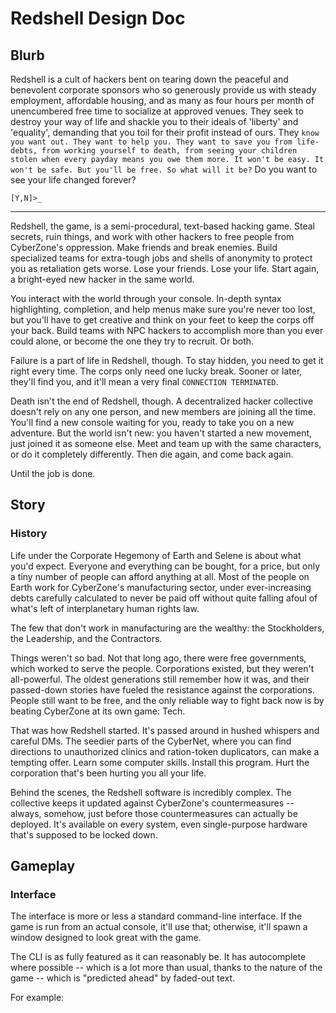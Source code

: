 # Redshell Design Doc

## Blurb

Redshell is a cult of hackers bent on tearing down the peaceful and benevolent corporate sponsors who so generously provide us with steady employment, affordable housing, and as many as four hours per month of unencumbered free time to socialize at approved venues. They seek to destroy your way of life and shackle you to their ideals of 'liberty' and 'equality', demanding that you toil for their profit instead of ours. They `know you want out. They want to help you. They want to save you from life-debts, from working yourself to death, from seeing your children stolen when every payday means you owe them more. It won't be easy. It won't be safe. But you'll be free. So what will it be?` Do you want to see your life changed forever?

`[Y,N]>_`

---

Redshell, the game, is a semi-procedural, text-based hacking game.
Steal secrets, ruin things, and work with other hackers to free people from CyberZone's oppression.
Make friends and break enemies.
Build specialized teams for extra-tough jobs and shells of anonymity to protect you as retaliation gets worse.
Lose your friends.
Lose your life.
Start again, a bright-eyed new hacker in the same world.

You interact with the world through your console.
In-depth syntax highlighting, completion, and help menus make sure you're never too lost, but you'll have to get creative and think on your feet to keep the corps off your back.
Build teams with NPC hackers to accomplish more than you ever could alone, or become the one they try to recruit.
Or both.

Failure is a part of life in Redshell, though.
To stay hidden, you need to get it right every time.
The corps only need one lucky break.
Sooner or later, they'll find you, and it'll mean a very final `CONNECTION TERMINATED`.

Death isn't the end of Redshell, though.
A decentralized hacker collective doesn't rely on any one person, and new members are joining all the time.
You'll find a new console waiting for you, ready to take you on a new adventure.
But the world isn't new: you haven't started a new movement, just joined it as someone else.
Meet and team up with the same characters, or do it completely differently.
Then die again, and come back again.

Until the job is done.

## Story

### History

Life under the Corporate Hegemony of Earth and Selene is about what you'd expect.
Everyone and everything can be bought, for a price, but only a tiny number of people can afford anything at all.
Most of the people on Earth work for CyberZone's manufacturing sector, under ever-increasing debts carefully calculated to never be paid off without quite falling afoul of what's left of interplanetary human rights law.

The few that don't work in manufacturing are the wealthy: the Stockholders, the Leadership, and the Contractors. 

Things weren't so bad.
Not that long ago, there were free governments, which worked to serve the people.
Corporations existed, but they weren't all-powerful.
The oldest generations still remember how it was, and their passed-down stories have fueled the resistance against the corporations.
People still want to be free, and the only reliable way to fight back now is by beating CyberZone at its own game: Tech.

That was how Redshell started.
It's passed around in hushed whispers and careful DMs.
The seedier parts of the CyberNet, where you can find directions to unauthorized clinics and ration-token duplicators, can make a tempting offer.
Learn some computer skills.
Install this program.
Hurt the corporation that's been hurting you all your life.

Behind the scenes, the Redshell software is incredibly complex.
The collective keeps it updated against CyberZone's countermeasures -- always, somehow, just before those countermeasures can actually be deployed.
It's available on every system, even single-purpose hardware that's supposed to be locked down.

## Gameplay

### Interface

The interface is more or less a standard command-line interface.
If the game is run from an actual console, it'll use that; otherwise, it'll spawn a window designed to look great with the game.

The CLI is as fully featured as it can reasonably be.
It has autocomplete where possible -- which is a lot more than usual, thanks to the nature of the game -- which is "predicted ahead" by faded-out text.

For example:
